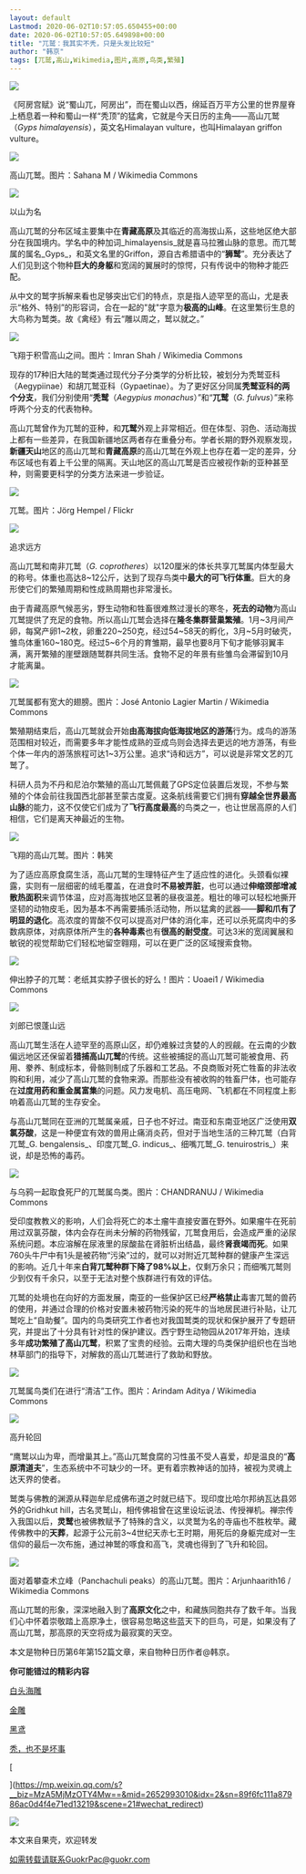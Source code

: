 ```yaml
---
layout: default
Lastmod: 2020-06-02T10:57:05.650455+00:00
date: 2020-06-02T10:57:05.649898+00:00
title: "兀鹫：我其实不秃，只是头发比较短"
author: "韩京"
tags: [兀鹫,高山,Wikimedia,图片,高原,鸟类,繁殖]
---
```


  

![](https://images.weserv.nl/?url=https%3A//mmbiz.qpic.cn/mmbiz_jpg/XsIwRJdqcdt2qZsErXgwPqs5xDPMyicGhk9uMBHm5EnbpcTSrdcrwroVW1M7zCrVjuDAer344eK2bYh4nxNBGag/640%3Fwx_fmt%3Djpeg)

《阿房宫赋》说“蜀山兀，阿房出”，而在蜀山以西，绵延百万平方公里的世界屋脊上栖息着一种和蜀山一样“秃顶”的猛禽，它就是今天日历的主角——高山兀鹫（_Gyps himalayensis_），英文名Himalayan vulture，也叫Himalayan griffon vulture。

![](https://images.weserv.nl/?url=https%3A//mmbiz.qpic.cn/mmbiz_jpg/XsIwRJdqcdt2qZsErXgwPqs5xDPMyicGhHLP5C4ZMXTulhBH9TFs62bTcStTZkRY9gr1RS0FBfibdvFR3TCIhHibg/640%3Fwx_fmt%3Djpeg)

高山兀鹫。图片：Sahana M / Wikimedia Commons

![](https://images.weserv.nl/?url=https%3A//mmbiz.qpic.cn/mmbiz_png/XsIwRJdqcdt2qZsErXgwPqs5xDPMyicGh1ib4D2j8JqzHu5XzqHakt4V5Npvg0f3A3CZTl7SCvkIjLbCIVGlB8Lg/640%3Fwx_fmt%3Dpng)

以山为名

高山兀鹫的分布区域主要集中在**青藏高原**及其临近的高海拔山系，这些地区绝大部分在我国境内。学名中的种加词_himalayensis_就是喜马拉雅山脉的意思。而兀鹫属的属名_Gyps_，和英文名里的Griffon，源自古希腊语中的“**狮鹫**”。充分表达了人们见到这个物种**巨大的身躯**和宽阔的翼展时的惊愕，只有传说中的物种才能匹配。

从中文的鹫字拆解来看也足够突出它们的特点，京是指人迹罕至的高山，尤是表示“格外、特别”的形容词，合在一起的"就"字意为**极高的山峰**。在这里繁衍生息的大鸟称为鹫类。故《禽经》有云“雕以周之，鹫以就之。”

![](https://images.weserv.nl/?url=https%3A//mmbiz.qpic.cn/mmbiz_jpg/XsIwRJdqcdt2qZsErXgwPqs5xDPMyicGhOxsicQD3ARgds9nuhqyeORuzJJug4qr8PWzjUNItoUtUAbCPzLkF9FA/640%3Fwx_fmt%3Djpeg)

飞翔于积雪高山之间。图片：Imran Shah / Wikimedia Commons

现存的17种旧大陆的鹫类通过现代分子分类学的分析比较，被划分为秃鹫亚科（Aegypiinae）和胡兀鹫亚科（Gypaetinae）。为了更好区分同属**秃鹫亚科的两个分支**，我们分别使用“**秃鹫**（_Aegypius monachus_）”和“**兀鹫**（_G. fulvus_）”来称呼两个分支的代表物种。

高山兀鹫曾作为兀鹫的亚种，和**兀鹫**外观上非常相近。但在体型、羽色、活动海拔上都有一些差异，在我国新疆地区两者存在重叠分布。学者长期的野外观察发现，**新疆天山**地区的高山兀鹫和**青藏高原**的高山兀鹫在外观上也存在着一定的差异，分布区域也有着上千公里的隔离。天山地区的高山兀鹫是否应被视作新的亚种甚至种，则需要更科学的分类方法来进一步验证。

![](https://images.weserv.nl/?url=https%3A//mmbiz.qpic.cn/mmbiz_jpg/XsIwRJdqcdt2qZsErXgwPqs5xDPMyicGhQ68twxFyruCYjVRnnGYLl4Ae8jdmEVv3ziaWoBKEl5FgmJwI1PsMOUg/640%3Fwx_fmt%3Djpeg)

兀鹫。图片：Jörg Hempel / Flickr

![](https://images.weserv.nl/?url=https%3A//mmbiz.qpic.cn/mmbiz_png/XsIwRJdqcdt2qZsErXgwPqs5xDPMyicGh1ib4D2j8JqzHu5XzqHakt4V5Npvg0f3A3CZTl7SCvkIjLbCIVGlB8Lg/640%3Fwx_fmt%3Dpng)

追求远方

高山兀鹫和南非兀鹫（_G. coprotheres_）以120厘米的体长共享兀鹫属内体型最大的称号。体重也高达8~12公斤，达到了现存鸟类中**最大的可飞行体重**。巨大的身形使它们的繁殖周期和性成熟周期也非常漫长。

由于青藏高原气候恶劣，野生动物和牲畜很难熬过漫长的寒冬，**死去的动物**为高山兀鹫提供了充足的食物。所以高山兀鹫会选择在**隆冬集群营巢繁殖**。1月~3月间产卵，每窝产卵1~2枚，卵重220~250克，经过54~58天的孵化，3月~5月时破壳，雏鸟体重160~180克。经过5~6个月的育雏期，最早也要8月下旬才能够羽翼丰满，离开繁殖的崖壁跟随鹫群共同生活。食物不足的年景有些雏鸟会滞留到10月才能离巢。

![](https://images.weserv.nl/?url=https%3A//mmbiz.qpic.cn/mmbiz_jpg/XsIwRJdqcdt2qZsErXgwPqs5xDPMyicGhYmObHFKSjAOCVVcmpQxsugEElSG2xQz1XEXFnzUtccObkHfaPUHZlg/640%3Fwx_fmt%3Djpeg)

兀鹫属都有宽大的翅膀。图片：José Antonio Lagier Martin / Wikimedia Commons

繁殖期结束后，高山兀鹫就会开始**由高海拔向低海拔地区的游荡**行为。成鸟的游荡范围相对较近，而需要多年才能性成熟的亚成鸟则会选择去更远的地方游荡，有些个体一年内的游荡旅程可达1~3万公里。追求“诗和远方”，可以说是非常文艺的兀鹫了。

科研人员为不丹和尼泊尔繁殖的高山兀鹫佩戴了GPS定位装置后发现，不参与繁殖的个体会前往我国西北部甚至蒙古度夏。这条航线需要它们拥有**穿越全世界最高山脉**的能力，这不仅使它们成为了**飞行高度最高**的鸟类之一，也让世居高原的人们相信，它们是离天神最近的生物。

![](https://images.weserv.nl/?url=https%3A//mmbiz.qpic.cn/mmbiz_jpg/XsIwRJdqcdt2qZsErXgwPqs5xDPMyicGhr4M3O7SdKnUNAUGley0rcrMp1OlN0c8dP9nZIOCsmXJwr0HHt5EHuQ/640%3Fwx_fmt%3Djpeg)

飞翔的高山兀鹫。图片：韩笑

为了适应高原食腐生活，高山兀鹫的生理特征产生了适应性的进化。头颈看似裸露，实则有一层细密的绒毛覆盖，在进食时**不易被弄脏**，也可以通过**伸缩颈部增减散热面积**来调节体温，应对高海拔地区显著的昼夜温差。粗壮的喙可以轻松地撕开坚韧的动物皮毛，因为基本不再需要捕杀活动物，所以猛禽的武器——**脚和爪有了明显的退化**。高浓度的胃酸不仅可以提高对尸体的消化率，还可以杀死腐肉中的多数病原体，对病原体所产生的**各种毒素**也有**很高的耐受度**。可达3米的宽阔翼展和敏锐的视觉帮助它们轻松地留空翱翔，可以在更广泛的区域搜索食物。

![](https://images.weserv.nl/?url=https%3A//mmbiz.qpic.cn/mmbiz_jpg/XsIwRJdqcdt2qZsErXgwPqs5xDPMyicGhWoCSc7vuS3hndW3QnzMdiaMyHD2HUia1DXtyw8gmicycqkx6Ll4tvwg6Q/640%3Fwx_fmt%3Djpeg)

伸出脖子的兀鹫：老纸其实脖子很长的好么！图片：Uoaei1 / Wikimedia Commons

![](https://images.weserv.nl/?url=https%3A//mmbiz.qpic.cn/mmbiz_png/XsIwRJdqcdt2qZsErXgwPqs5xDPMyicGh1ib4D2j8JqzHu5XzqHakt4V5Npvg0f3A3CZTl7SCvkIjLbCIVGlB8Lg/640%3Fwx_fmt%3Dpng)

刘郎已恨蓬山远

高山兀鹫生活在人迹罕至的高原山区，却仍难躲过贪婪的人的觊觎。在云南的少数偏远地区还保留着**猎捕高山兀鹫**的传统。这些被捕捉的高山兀鹫可能被食用、药用、豢养、制成标本，骨骼则制成了乐器和工艺品。不良商贩对死亡牲畜的非法收购和利用，减少了高山兀鹫的食物来源。而那些没有被收购的牲畜尸体，也可能存在**过度用药和重金属富集**的问题。风力发电机、高压电网、飞机都在不同程度上影响着高山兀鹫的生存安全。

与高山兀鹫同在亚洲的兀鹫属亲戚，日子也不好过。南亚和东南亚地区广泛使用**双氯芬酸**，这是一种便宜有效的兽用止痛消炎药，但对于当地生活的三种兀鹫（白背兀鹫_G. bengalensis_、印度兀鹫_G. indicus_、细嘴兀鹫_G. tenuirostris_）来说，却是恐怖的毒药。

![](https://images.weserv.nl/?url=https%3A//mmbiz.qpic.cn/mmbiz_jpg/XsIwRJdqcdt2qZsErXgwPqs5xDPMyicGhZYricVoeLkTzmzazEx8KibEib4CTrEP3zBbh9zlSIBz1zG0cSNn58Ytibg/640%3Fwx_fmt%3Djpeg)

与乌鸦一起取食死尸的兀鹫属鸟类。图片：CHANDRANUJ / Wikimedia Commons

受印度教教义的影响，人们会将死亡的本土瘤牛直接安置在野外。如果瘤牛在死前用过双氯芬酸，体内会存在尚未分解的药物残留，兀鹫食用后，会造成严重的泌尿系统问题。本应溶解在尿液里的尿酸盐在肾脏析出结晶，最终**肾衰竭而死**。如果760头牛尸中有1头是被药物“污染”过的，就可以对附近兀鹫种群的健康产生深远的影响。近几十年来**白背兀鹫种群下降了98%以上**，仅剩万余只；而细嘴兀鹫则少到仅有千余只，以至于无法对整个族群进行有效的评估。

兀鹫的处境也在向好的方面发展，南亚的一些保护区已经**严格禁止**毒害兀鹫的兽药的使用，并通过合理的价格对安置未被药物污染的死牛的当地居民进行补贴，让兀鹫吃上“自助餐”。国内的鸟类研究工作者也对我国鹫类的现状和保护展开了专题研究，并提出了十分具有针对性的保护建议。西宁野生动物园从2017年开始，连续多年**成功繁殖了高山兀鹫**，积累了宝贵的经验。云南大理的鸟类保护组织也在当地林草部门的指导下，对解救的高山兀鹫进行了救助和野放。

![](https://images.weserv.nl/?url=https%3A//mmbiz.qpic.cn/mmbiz_jpg/XsIwRJdqcdt2qZsErXgwPqs5xDPMyicGhEknVBUc1UOEuCyebiaHYMc4hVJB04MYKmVEVxtPLqO3n9CzjGp2xpGA/640%3Fwx_fmt%3Djpeg)

兀鹫属鸟类们在进行“清洁”工作。图片：Arindam Aditya / Wikimedia Commons

![](https://images.weserv.nl/?url=https%3A//mmbiz.qpic.cn/mmbiz_png/XsIwRJdqcdt2qZsErXgwPqs5xDPMyicGh1ib4D2j8JqzHu5XzqHakt4V5Npvg0f3A3CZTl7SCvkIjLbCIVGlB8Lg/640%3Fwx_fmt%3Dpng)

高升轮回

“鹰鹫以山为卑，而增巢其上。”高山兀鹫食腐的习性虽不受人喜爱，却是温良的“**高原清道夫**”，生态系统中不可缺少的一环。更有着宗教神话的加持，被视为灵魂上达天界的使者。

鹫类与佛教的渊源从释迦牟尼成佛布道之时就已结下。现印度比哈尔邦纳瓦达县郊外的Gridhkut hill，古名灵鹫山，相传佛祖曾在这里设坛说法、传授禅机。禅宗传入我国以后，**灵鹫**也被佛教赋予了特殊的含义，以灵鹫为名的寺庙也不胜枚举。藏传佛教中的**天葬**，起源于公元前3~4世纪天赤七王时期，用死后的身躯完成对一生信仰的最后一次布施，通过神鹫的啄食和高飞，灵魂也得到了飞升和轮回。

![](https://images.weserv.nl/?url=https%3A//mmbiz.qpic.cn/mmbiz_jpg/XsIwRJdqcdt2qZsErXgwPqs5xDPMyicGh1HFamnv3U0fy3ODWtWvEdiaW1s11mNY8URGabHqXxnZJ8ddakDMaMTQ/640%3Fwx_fmt%3Djpeg)

面对着攀查术立峰（Panchachuli peaks）的高山兀鹫。图片：Arjunhaarith16 / Wikimedia Commons

高山兀鹫的形象，深深地融入到了**高原文化**之中，和藏族同胞共存了数千年。当我们心中怀着崇敬踏上高原净土，很容易忽略这些蓝天下的巨鸟，可是，如果没有了高山兀鹫，那高原的天空将成为最寂寞的天空。

本文是物种日历第6年第152篇文章，来自物种日历作者@韩京。

**你可能错过的精彩内容**

[白头海雕](http://mp.weixin.qq.com/s?__biz=MzA5MjMzOTY4Mw==&mid=2652993143&idx=1&sn=68274b197c82c1c42094999c8154e57c&chksm=8bbb7afbbcccf3ed11e8ddcdfdfa9649dbe0cc4b1cab8b036a8ec0ee02c249ccffdf61c4da3a&scene=21#wechat_redirect)

[金雕](http://mp.weixin.qq.com/s?__biz=MzA5MjMzOTY4Mw==&mid=2652989840&idx=1&sn=5d1fc53a0bfc1efb41fadddd304305de&chksm=8bbb651cbcccec0ad34236c009fc400ad2216569dd937b2112a057a1410840d185ef8b1c0a86&scene=21#wechat_redirect)

[黑鸢](http://mp.weixin.qq.com/s?__biz=MzA5MjMzOTY4Mw==&mid=2653003542&idx=1&sn=1f85c7fab313b2a2f2c13b408e5cf328&chksm=8bbb939abccc1a8cb17748f53d92f3a86fa9adbba6fbe2e833c2d0d40bca313a8cb56cfb6fb5&scene=21#wechat_redirect)

[秃，也不是坏事](http://mp.weixin.qq.com/s?__biz=MzA5MjMzOTY4Mw==&mid=2652993010&idx=2&sn=89f6fc111a87986ac0d4f4e71ed13219&chksm=8bbb797ebcccf068a5801fe4ed17b4eb1b747295e6760c7c3a56868f26ad4e14695c527cb2bb&scene=21#wechat_redirect)

[

](https://mp.weixin.qq.com/s?__biz=MzA5MjMzOTY4Mw==&mid=2652993010&idx=2&sn=89f6fc111a87986ac0d4f4e71ed13219&scene=21#wechat_redirect)

![](https://images.weserv.nl/?url=https%3A//mmbiz.qpic.cn/mmbiz_jpg/XsIwRJdqcdt2qZsErXgwPqs5xDPMyicGhQJur8hMZYsja9u0TtfiapzjxsgFhdzEVYVUiaicRe5KicUGEstaibJv0qAg/640%3Fwx_fmt%3Djpeg)

本文来自果壳，欢迎转发  

如需转载请联系GuokrPac@guokr.com

